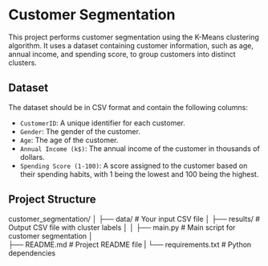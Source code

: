 # Customer Segmentation

This project performs customer segmentation using the K-Means clustering algorithm. It uses a dataset containing customer information, such as age, annual income, and spending score, to group customers into distinct clusters.

## Dataset

The dataset should be in CSV format and contain the following columns:
- `CustomerID`: A unique identifier for each customer.
- `Gender`: The gender of the customer.
- `Age`: The age of the customer.
- `Annual Income (k$)`: The annual income of the customer in thousands of dollars.
- `Spending Score (1-100)`: A score assigned to the customer based on their spending habits, with 1 being the lowest and 100 being the highest.

## Project Structure

customer_segmentation/
│
├── data/       # Your input CSV file
│ 
├── results/    # Output CSV file with cluster labels
│ 
│
├── main.py     # Main script for customer segmentation
│  
├── README.md   # Project README file
|
└── requirements.txt # Python dependencies